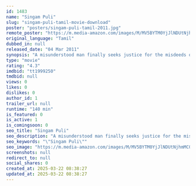 ```yaml
---
id: 1483
name: "Singam Puli"
slug: "singam-puli-tamil-movie-download"
poster: "posters/singam-puli-tamil-2011.jpg"
remote_poster: "https://m.media-amazon.com/images/M/MV5BYTM0YjJlNDUtNjhmMC00NmIyLWFkNTAtNzFiNmU3NWQ2NmRiXkEyXkFqcGdeQXVyMTEzNzg0Mjkx._V1_SX300.jpg"
original_language: "Tamil"
dubbed_in: null
released_date: "04 Mar 2011"
synopsis: "A misunderstood man finally seeks justice for the misdeeds of his twin brother."
type: "movie"
rating: "4.3"
imdbid: "tt1999250"
tmdbid: null
views: 0
likes: 0
dislikes: 0
author_id: 1
trailer_url: null
runtime: "140 min"
is_featured: 0
is_active: 1
is_comingsoon: 0
seo_title: "Singam Puli"
seo_description: "A misunderstood man finally seeks justice for the misdeeds of his twin brother."
seo_keywords: "\"Singam Puli\""
seo_image: "https://m.media-amazon.com/images/M/MV5BYTM0YjJlNDUtNjhmMC00NmIyLWFkNTAtNzFiNmU3NWQ2NmRiXkEyXkFqcGdeQXVyMTEzNzg0Mjkx._V1_SX300.jpg"
screenshots: null
redirect_to: null
social_shares: 0
created_at: 2025-03-22 08:38:27
updated_at: 2025-03-22 08:38:27
---
```



